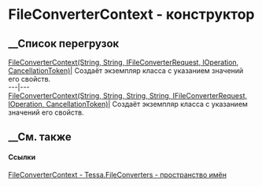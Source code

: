 # FileConverterContext - конструктор
##  __Список перегрузок
[FileConverterContext(String, String, IFileConverterRequest, IOperation,
CancellationToken)](M_Tessa_FileConverters_FileConverterContext__ctor_1.htm)|
Создаёт экземпляр класса с указанием значений его свойств.  
---|---  
[FileConverterContext(String, String, String, String, IFileConverterRequest,
IOperation,
CancellationToken)](M_Tessa_FileConverters_FileConverterContext__ctor.htm)|
Создаёт экземпляр класса с указанием значений его свойств.  
## __См. также
#### Ссылки
[FileConverterContext - ](T_Tessa_FileConverters_FileConverterContext.htm)
[Tessa.FileConverters - пространство имён](N_Tessa_FileConverters.htm)

